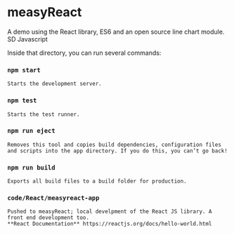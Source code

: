 # measyReact
A demo using the React library, ES6 and an open source line chart module. SD Javascript 

Inside that directory, you can run several commands:

### `npm start`
    Starts the development server.

### `npm test`
    Starts the test runner.

### `npm run eject`
    Removes this tool and copies build dependencies, configuration files
    and scripts into the app directory. If you do this, you can’t go back!

### `npm run build`
	Exports all build files to a build folder for production.

### `code/React/measyreact-app`
	Pushed to measyReact; local develpment of the React JS library. A front end development too.  
	**React Documentation** https://reactjs.org/docs/hello-world.html
